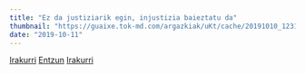 ```yaml
---
title: "Ez da justiziarik egin, injustizia baieztatu da"
thumbnail: "https://guaixe.tok-md.com/argazkiak/uKt/cache/20191010_123124_tokikom_735x413.jpg"
date: "2019-10-11"
---
```

[Irakurri](https://guaixe.eus/altsasu/1570732419070-ez-da-justiziarik-egin-injustizia-baieztatu-da)
[Entzun](https://guaixe.eus/altsasu/1570729455865-instrukzio-faseak-dena-markatu-du-epai-hau-ere)
[Irakurri](https://guaixe.eus/altsasu/1570732640445-biziki-larria-den-zigorra-dugu)
